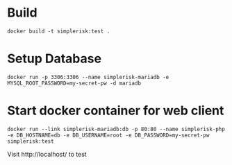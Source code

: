 # Build

```
docker build -t simplerisk:test .
```

# Setup Database
```
docker run -p 3306:3306 --name simplerisk-mariadb -e MYSQL_ROOT_PASSWORD=my-secret-pw -d mariadb
```

# Start docker container for web client
```
docker run --link simplerisk-mariadb:db -p 80:80 --name simplerisk-php -e DB_HOSTNAME=db -e DB_USERNAME=root -e DB_PASSWORD=my-secret-pw simplerisk:test
```

Visit http://localhost/ to test
